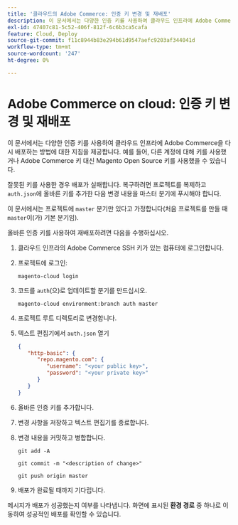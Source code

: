 ```yaml
---
title: '클라우드의 Adobe Commerce: 인증 키 변경 및 재배포'
description: 이 문서에서는 다양한 인증 키를 사용하여 클라우드 인프라에 Adobe Commerce을 다시 배포하는 방법에 대한 지침을 제공합니다. 예를 들어, 다른 계정에 대해 키를 사용했거나 Adobe Commerce 키 대신 Magento Open Source 키를 사용했을 수 있습니다.
exl-id: 47407c81-5c52-406f-812f-6c6b3ca5cafa
feature: Cloud, Deploy
source-git-commit: f11c8944b83e294b61d9547aefc9203af344041d
workflow-type: tm+mt
source-wordcount: '247'
ht-degree: 0%

---
```


# Adobe Commerce on cloud: 인증 키 변경 및 재배포

이 문서에서는 다양한 인증 키를 사용하여 클라우드 인프라에 Adobe Commerce을 다시 배포하는 방법에 대한 지침을 제공합니다. 예를 들어, 다른 계정에 대해 키를 사용했거나 Adobe Commerce 키 대신 Magento Open Source 키를 사용했을 수 있습니다.

잘못된 키를 사용한 경우 배포가 실패합니다. 복구하려면 프로젝트를 복제하고 `auth.json`에 올바른 키를 추가한 다음 변경 내용을 마스터 분기에 푸시해야 합니다.

이 문서에서는 프로젝트에 `master` 분기만 있다고 가정합니다(처음 프로젝트를 만들 때 `master`이(가) 기본 분기임).

올바른 인증 키를 사용하여 재배포하려면 다음을 수행하십시오.

1. 클라우드 인프라의 Adobe Commerce SSH 키가 있는 컴퓨터에 로그인합니다.
1. 프로젝트에 로그인:

   ```
   magento-cloud login
   ```

1. 코드를 `auth`(으)로 업데이트할 분기를 만드십시오.

   ```
   magento-cloud environment:branch auth master
   ```

1. 프로젝트 루트 디렉토리로 변경합니다.
1. 텍스트 편집기에서 `auth.json` 열기

   ```json
   {
      "http-basic": {
         "repo.magento.com": {
            "username": "<your public key>",
            "password": "<your private key>"
         }
      }
   }
   ```

1. 올바른 인증 키를 추가합니다.
1. 변경 사항을 저장하고 텍스트 편집기를 종료합니다.
1. 변경 내용을 커밋하고 병합합니다.

   ```
   git add -A
   ```

   ```
   git commit -m "<description of change>"
   ```

   ```
   git push origin master
   ```

1. 배포가 완료될 때까지 기다립니다.

메시지가 배포가 성공했는지 여부를 나타냅니다. 화면에 표시된 **환경 경로** 중 하나로 이동하여 성공적인 배포를 확인할 수 있습니다.
